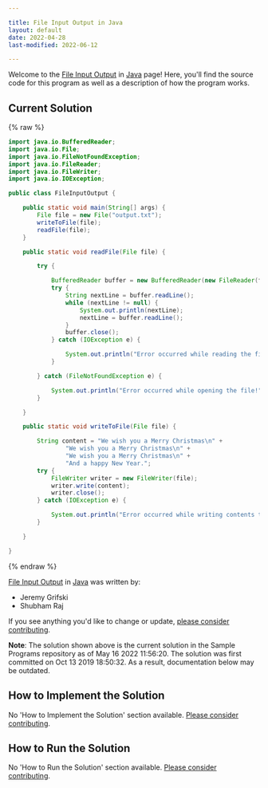 ```yaml
---

title: File Input Output in Java
layout: default
date: 2022-04-28
last-modified: 2022-06-12

---
```


Welcome to the [File Input Output](https://sampleprograms.io/projects/file-input-output) in [Java](https://sampleprograms.io/languages/java) page! Here, you'll find the source code for this program as well as a description of how the program works.

## Current Solution

{% raw %}

```java
import java.io.BufferedReader;
import java.io.File;
import java.io.FileNotFoundException;
import java.io.FileReader;
import java.io.FileWriter;
import java.io.IOException;

public class FileInputOutput {

	public static void main(String[] args) {
		File file = new File("output.txt");
		writeToFile(file);
		readFile(file);
	}

	public static void readFile(File file) {

		try {

			BufferedReader buffer = new BufferedReader(new FileReader(file));
			try {
				String nextLine = buffer.readLine();
				while (nextLine != null) {
					System.out.println(nextLine);
					nextLine = buffer.readLine();
				}
				buffer.close();
			} catch (IOException e) {

				System.out.println("Error occurred while reading the file");
			}

		} catch (FileNotFoundException e) {

			System.out.println("Error occurred while opening the file!");
		}

	}

	public static void writeToFile(File file) {

		String content = "We wish you a Merry Christmas\n" +
				"We wish you a Merry Christmas\n" +
				"We wish you a Merry Christmas\n" +
				"And a happy New Year.";
		try {
			FileWriter writer = new FileWriter(file);
			writer.write(content);
			writer.close();
		} catch (IOException e) {

			System.out.println("Error occurred while writing contents to file!");
		}

	}

}
```

{% endraw %}

[File Input Output](https://sampleprograms.io/projects/file-input-output) in [Java](https://sampleprograms.io/languages/java) was written by:

- Jeremy Grifski
- Shubham Raj

If you see anything you'd like to change or update, [please consider contributing](https://github.com/TheRenegadeCoder/sample-programs).

**Note**: The solution shown above is the current solution in the Sample Programs repository as of May 16 2022 11:56:20. The solution was first committed on Oct 13 2019 18:50:32. As a result, documentation below may be outdated.

## How to Implement the Solution

No 'How to Implement the Solution' section available. [Please consider contributing](https://github.com/TheRenegadeCoder/sample-programs-website).

## How to Run the Solution

No 'How to Run the Solution' section available. [Please consider contributing](https://github.com/TheRenegadeCoder/sample-programs-website).